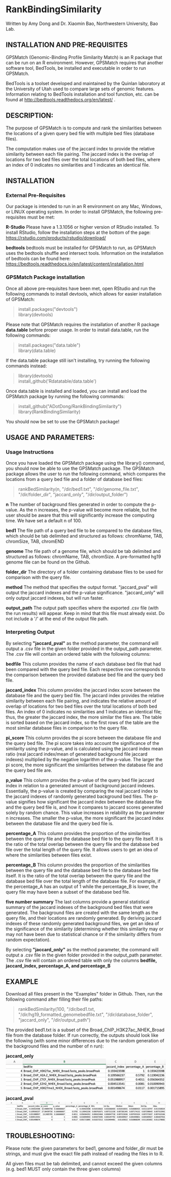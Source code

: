 # RankBindingSimilarity

Written by Amy Dong and Dr. Xiaomin Bao, Northwestern University, Bao Lab.

## INSTALLATION AND PRE-REQUISITES

GPSMatch (Genomic-Binding Profile Similarity Match) is an R package that can be run on an R environment. However, GPSMatch requires that another software tool, BedTools, be installed and executable in order to run GPSMatch.

BedTools is a toolset developed and maintained by the Quinlan laboratory at the University of Utah used to compare large sets of genomic features. Information relating to BedTools installation and tool function, etc. can be found at http://bedtools.readthedocs.org/en/latest/ .

## DESCRIPTION:

The purpose of GPSMatch is to compute and rank the similarities between the locations of a given query bed file with multiple bed files (database files).

The computation makes use of the jaccard index to provide the relative similarity between each file pairing. The jaccard index is the overlap of locations for two bed files over the total locations of both bed files, where an index of 0 indicates no similarities and 1 indicates an identical file.

## INSTALLATION

### External Pre-Requisites

Our package is intended to run in an R environment on any Mac, Windows, or LINUX operating system. In order to install GPSMatch, the following pre-requisites must be met:

**R-Studio** Please have a 1.3.1056 or higher version of RStudio installed. To install RStudio, follow the installation steps at the bottom of the page: https://rstudio.com/products/rstudio/download/

**bedtools** bedtools must be installed for GPSMatch to run, as GPSMatch uses the bedtools shuffle and intersect tools. Information on the installation of bedtools can be found here: https://bedtools.readthedocs.io/en/latest/content/installation.html

### GPSMatch Package installation

Once all above pre-requisites have been met, open RStudio and run the following commands to install devtools, which allows for easier installation of GPSMatch:

> install.packages("devtools")\
> library(devtools)

Please note that GPSMatch requires the installation of another R package **data.table** before proper usage. In order to install data.table, run the following commands:

> install.packages("data.table")\
>library(data.table)

If the data.table package still isn't installing, try running the following commands instead:

> library(devtools)\
> install_github('Rdatatable/data.table')

Once data.table is installed and loaded, you can install and load the GPSMatch package by running the following commands:

> install_github("ADotDong/RankBindingSimilarity")\
> library(RankBindingSimilarity)

You should now be set to use the GPSMatch package!

## USAGE AND PARAMETERS:

### Usage Instructions

Once you have loaded the GPSMatch package using the library() command, you should now be able to use the GPSMatch package. The GPSMatch package allows the user to run the following command, which compares the locations from a query bed file and a folder of database bed files:

> rankBedSimilarity(n, "/dir/bed1.txt", "/dir/genome_file.txt", "/dir/folder_dir", "jaccard_only", "/dir/output_folder")

**n** The number of background files generated in order to compute the p-value. As the n increases, the p-value will become more reliable, but the user should be aware that this will significantly increase the computing time. We have set a default n of 100.

**bed1** The file path of a query bed file to be compared to the database files, which should be tab delimited and structured as follows: chromName, TAB, chromSize, TAB, chromEND

**genome** The file path of a genome file, which should be tab delimited and structured as follows: chromName, TAB, chromSize. A pre-formatted hg19 genome file can be found on the Github.

**folder_dir** The directory of a folder containing database files to be used for comparison with the query file.

**method** The method that specifies the output format. "jaccard_pval" will output the jaccard indexes and the p-value significance. "jaccard_only" will only output jaccard indexes, but will run faster.

**output_path** The output path specifies where the exported .csv file (with the run results) will appear. Keep in mind that this file must already exist. Do not include a '/' at the end of the output file path.

### Interpreting Output

By selecting **"jaccard_pval"** as the method parameter, the command will output a .csv file in the given folder provided in the output_path parameter. The .csv file will contain an ordered table with the following columns:

**bedfile** This column provides the name of each database bed file that had been compared with the query bed file. Each respective row corresponds to the comparison between the provided database bed file and the query bed file.

**jaccard_index** This column provides the jaccard index score between the database file and the query bed file. The jaccard index provides the relative similarity between each file pairing, and indicates the relative amount of overlap of locations for two bed files over the total locations of both bed files. An index of 0 indicates no similarities and 1 indicates an identical file; thus, the greater the jaccard index, the more similar the files are. The table is sorted based on the jaccard index, so the first rows of the table are the most similar database files in comparison to the query file.

**pi_score** This column provides the pi score between the database file and the query bed file. The pi score takes into account the significance of the similarity using the p-value, and is calculated using the jaccard index mean ratio (real jaccard index/mean of generated background file jaccard indexes) multiplied by the negative logarithm of the p-value. The larger the pi score, the more significant the similarities between the database file and the query bed file are.

**p_value** This column provides the p-value of the query bed file jaccard index in relation to a generated amount of background jaccard indexes. Essentially, the p-value is created by comparing the real jaccard index to the jaccard indexes of randomly generated background bed files. The p-value signifies how significant the jaccard index between the database file and the query bed file is, and how it compares to jaccard scores generated solely by random chance. This value increases in relability as the parameter n increases. The smaller the p-value, the more significant the jaccard index between the database file and the query bed file is.

**percentage_A** This column provides the proportion of the similarities between the query file and the database bed file to the query file itself. It is the ratio of the total overlap between the query file and the database bed file over the total length of the query file. It allows users to get an idea of where the similarities between files exist.

**percentage_B** This column provides the proportion of the similarities between the query file and the database bed file to the database bed file itself. It is the ratio of the total overlap between the query file and the database bed file over the total length of the database file. For example, if the percentage_A has an output of 1 while the percentage_B is lower, the query file may have been a subset of the database bed file.

**five number summary** The last columns provide a general statistical summary of the jaccard indexes of the background bed files that were generated. The background files are created with the same length as the query file, and their locations are randomly generated. By deriving jaccard indexes of these randomly generated background files, we get an idea of the significance of the similarity (determining whether this similarity may or may not have been due to statistical chance or if the similarity differs from random expectation).

By selecting **"jaccard_only"** as the method parameter, the command will output a .csv file in the given folder provided in the output_path parameter. The .csv file will contain an ordered table with only the columns **bedfile, jaccard_index, percentage_A, and percentage_B**

## EXAMPLE

Download all files present in the "Examples" folder in Github. Then, run the following command after filling their file paths:

> rankBedSimilarity(100, "/dir/bed1.txt, "/dir/hg19_formatted_genomebedfile.txt", "/dir/database_folder", "jaccard_only", "/dir/output_path")

The provided bed1.txt is a subset of the Broad_ChIP_H3K27ac_NHEK_Broad file from the database folder. If run correctly, the outputs should look like the following (with some minor differences due to the random generation of the background files and the number of n run):

**jaccard_only**
![jaccard_only example](https://github.com/ADotDong/RankBindingSimilarity/blob/master/Images/Example_Jaccard_Only.png)

**jaccard_pval**
![jaccard_pval example](https://github.com/ADotDong/RankBindingSimilarity/blob/master/Images/Example_Jaccard_Pval.png)

## TROUBLESHOOTING:

Please note: the given parameters for bed1, genome and folder_dir must be strings, and must give the exact file path instead of reading the files in to R.

All given files must be tab delimited, and cannot exceed the given columns (e.g. bed1 MUST only contain the three given columns)

